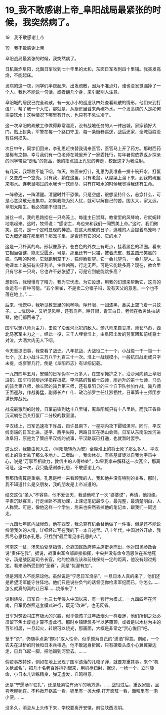 # 19_我不敢感谢上帝_阜阳战局最紧张的时候，我突然病了。

19　我不敢感谢上帝

19　我不敢感谢上帝

阜阳战局最紧张的时候，我突然病了。

日机轰炸阜阳，北面日军攻到七十华里的太和，东面日军攻到四十里铺。我突发高烧，不能起床。

发病的这一夜，同学们半夜起床，出发疏散，因为不准点灯，谁也没发觉漏掉了一个人。我也不能说一句话，或者翻几个身，来引起别人注意。

阜阳城的居民已完全疏散，有一支小小的巡逻队四处查看疏散的情形，他们来到打蛋厂，帮了我一个大忙，那就是，从厨房里舀来两碗冷水。一个发高烧的人是如何需要饮水！这种情况下哪里有开水，也只有不忌生冷了。

这一次阜阳的疏散工作做得非常漂亮，没有战地任务的人一律出城，家家锁好大门，贴上封条，军警在每一个路口守卫、每一条街巷巡逻，战后还家，全城百姓没有任何损失。

次日中午，同学们回来，李孔思赶快替我请来医官，医官马上开了药方。那时西药是稀有之物，幸亏我们有一位老师在城里开了一家委托行，每年暑假依靠返乡探亲的同学带些“走私”的货品，他的指点加上孔思的奔走，校医这才为我注射。

有几天，我颗粒不能下咽。每天，校医来打针，孔思为我准备一排十碗开水，打蛋厂又变成一个空壳。只有我，躺在这里，只有老鼠，从屋梁上溜下来，到我的碗里来喝水。连老鼠喝过的水我也一饮而尽，只有在喝水的时候我觉得我还有生命。

一阵昏迷，一阵清醒。清醒时并不恐惧，只是空虚，很想坚持什么，悬念什么，可是心念涣散无法集中。如果我能为别人忧，就可以解自己的苦。国太大，家太远，阜阳太陌生。我必须能不想自己。

游丝一样，我的思路挂在一只鸟笼上。每逢主日崇拜，教堂里的风琴响，它就婉转地唱起来。这时，牧师说：“感谢主，鸟也来和我们一同赞美上帝。”这时，我们微笑。这鸟，是一个定时显现的神迹。在这大疏散的日子，逃难的人会提着鸟笼吗？它大概还挂在那里吧？那笼子里，是否还有它的米、它的水？

这是一只朴素的鸟，形状像燕子，苍白色的外衣上有斑点，挂着黑色的项圈。看来它相当强健，能忍受匮乏。可是，那里还有一只猫，披着虎皮、戴盖圆形笑脸的猫。鸟叫的时候，它就跑到笼下方，猫仰脸张望。它一会儿望鸟，一会儿望人。生物课本上说猫有尖牙利爪，生性凶残，行走无声。可是它能跳多高？现在，教会里只有它和一只鸟，它也许不必张望了，可是它到底能跳多高？

想到鸟，我慢慢有了精力。我为它忧虑，为它设想，用我的幻想来帮助它，这鸟的命运有一百种可能。“五个麻雀，不是卖二分银子吗，没有天父的意思，一个也不落在地上。”……

后来，恍惚中，我听见教堂里的风琴响，睁开眼，一团漆黑，鼻尖上空飞着一只蚊子。……恍惚中，又听见风琴，还有鸟声，睁开眼，青天白日，老师在教务处拉胡琴，他们都回来了。

国军以骑八师为主力，击败了沿淮河北犯的敌人。骑八师来自甘肃，师长马彪，西北马家军主力之一，经此一役，三千人埋骨淮上，由阜阳出发的劳军团和前线将士对泣，大酒大肉无人下咽。

今天重提旧事，我查看了战史。八年抗战，大战役二十一个，小战役一千一百一十七个，加上小战斗三万八千九百三十一次。淮上一战规模小，一般抗日战史或只字未提，或寥寥几行，倒是《阜阳市志》有详细记载。

一九四四年五月，安徽的日军伪军一万多人，在空军掩护之下，沿沙河向颍上阜阳进犯。国军将领廖运泽指挥抵抗，李鸿慈的暂编十四师，廖运升的第十七师，马彪的骑兵第八师，徐长熙的骑兵第三师，还有阜阳县的三个自卫队参加作战。骑八师正面迎敌，作战勇猛，副师长卢广伟、政治部罗主任壮烈牺牲，日军第十三师团参谋长亦战死。

战况最激烈的时候，日军前锋到达十八里铺，离阜阳城只有十八里路，而我正昏昏沉沉躺在西关打蛋厂二分校的教室里。

平汉线上，日军迅速攻下许昌，自许昌南下，一星期内攻下郾城漯河。同时，平汉线南端的日军北进，遂平、西平失陷，两路日军在确山会师。日军从东南沿淮河进攻阜阳，原是为了策应平汉线的战事，平汉路既已打通，也就暂时罢手。

这么说，我能由死入生，（阜阳能转危为安）全靠淮上的将士死了那么多人、平汉线上的将士丢了那么多地方。二者缺一，我命休矣。有些基督徒以自我为宇宙中心，说是“万事互相效力，教信主的人得益处”，如果我拿来解释这一次瓦全，那真可耻。这一次，我只能感谢李孔思，不敢感谢上帝。

我那场病算是重病，孔思是唯一来看顾我的人，我和他并没有特别的关系，那时，我不知道什么是交朋友，我的朋友是上帝派遣的。

结交这位“圣人”不容易，他不爱谈天，我请他吃了一次“婆婆谟”，再请，他拒绝。平素沉默寡言，行走坐卧不离功课，上课记笔记最专心，最完整，最清楚明白，人人称赞。可是，像他这样一个学生，后来也突然丢掉他的笔记本，跟我们一同远走。

一九四七年底内战惨烈，他在西安，我总算有机会替他做了一件事，但是还不能说偿清我欠的人情，详细经过写在我的下一本自述里。八十年代，中国对外开放，我费尽心思找李孔思，只找到“最后看见李孔思的人”。

河南这一仗，汤恩伯受尽指责，全靠国民政府蒋主席挺身而出，他对国民参政会说“责任在我”。据说，战事由军令部直接指挥，中央并没有命令汤恩伯在某地死守，汤是战区副司令长官，他的位置应该和前线保持一定的距离，他没有超过规定。看来汤所受到的“圣眷”，真是“优渥有加”。

但是河南人不能原谅他。虽然说是“宁愿日军烧杀”，一旦日本人真的来了，他们还是希望汤军能守住阵地。他们只是说些负气的话督促你检肃军纪而已，你怎么……怎么就真的真的让日军……烧杀来了！

说到烧杀，日军自一九三七年侵入中国以来，有一套行为模式，一九四四年在河南，日军仍然照这套模式进行，既无“改进”，也无反省。

日军对焚毁村庄有极大的兴趣，似乎像孩子过年放烟火一样着迷，他们所到之处必须留下焦土废墟才算不虚此行。那时乡镇建筑多半以茅覆顶，或者是以木材为主的百年祖居，一旦起火，转眼可以烧光，那画面，大概是非常之“赏心悦目”吧。

至于“杀”，仍随手点染“即兴”取人性命，似乎颇为自己的“潇洒”得意。例如，一个农夫在过桥的时候和日本兵相遇，他不敢返身折回，只有硬着头皮小心翼翼靠边走，日兵飞起一脚，把他踢到河里去。……

倘若事故特殊，例如在地上发现了国军遗落的几粒子弹，就要郑重其事，来个“机关枪点名”，把几十名老百姓排列起来，用机枪扫射，据说，一枪一个，立时毙命，小日本儿训练精良，弹无虚发，自鸣得意。

还是“宁愿汤军驻扎”，还是赶紧往有汤军的地方逃。……战役过后，重返家园，且喜老屋犹在。不料掀开锅盖一看，锅里有一摊大便.打开面缸一看，面粉里有一泡小便。……

没多久，消息从上头传下来，学校要离开安徽，前往陕西汉阴。